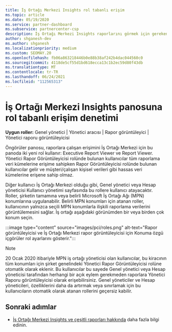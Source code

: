 ```yaml
---
title: İş Ortağı Merkezi Insights rol tabanlı erişim
ms.topic: article
ms.date: 05/19/2020
ms.service: partner-dashboard
ms.subservice: partnercenter-csp
description: İş Ortağı Merkezi Insights raporlarını görmek için gereken roller hakkında bilgi edinin. Bunlar, Executive Report Viewer ve Report Viewer rollerini içerir.
author: shganesh-dev
ms.author: shganesh
ms.localizationpriority: medium
ms.custom: SEOMAY.20
ms.openlocfilehash: fb06a863218446b0e88b38af242b4dac044560c0
ms.sourcegitcommit: 4118de5cf55d1bd618ecca13c1b2ec59d80f43db
ms.translationtype: MT
ms.contentlocale: tr-TR
ms.lasthandoff: 06/24/2021
ms.locfileid: "112565313"
---
```

# <a name="role-based-access-control-to-the-partner-center-insights-dashboard"></a>İş Ortağı Merkezi Insights panosuna rol tabanlı erişim denetimi

**Uygun roller:** Genel yönetici | Yönetici aracısı | Rapor görüntüleyici | Yönetici raporu görüntüleyicisi

Öngörüler panosu, raporlara çalışan erişimini İş Ortağı Merkezi için bu panoda iki yeni rol kullanır: Executive Report Viewer ve Report Viewer.  Yönetici Rapor Görüntüleyicisi rolünde bulunan kullanıcılar tüm raporlama veri kümelerine erişime sahipken Rapor Görüntüleyicisi rolünde bulunan kullanıcılar gelir ve müşteri/çalışan kişisel verileri gibi hassas veri kümelerine erişene sahip olmaz.  

Diğer kullanıcı İş Ortağı Merkezi olduğu gibi, Genel yönetici veya Hesap yöneticisi Kullanıcı yönetimi sayfasında bu rollere kullanıcı atayacaktır. Roller, şirketin tamamına veya belirli Microsoft İş Ortağı Ağı (MPN) konumlarına uygulanabilir. Belirli MPN konumları için atanan roller, kullanıcının yalnızca seçili MPN konumlarla ilişkili raporlama verilerini görüntülemesini sağlar. İş ortağı aşağıdaki görünümden bir veya birden çok konum seçin.

:::image type="content" source="images/pci/roles.png" alt-text="Rapor görüntüleyicisi ve İş Ortağı Merkezi rapor görüntüleyicisi için Konuma özgü içgörüler rol ayarlarını gösterir.":::

>[!Note]
> 20 Ocak 2020 itibariyle MPN iş ortağı yöneticisi olan kullanıcılar, bu  kiracının tüm konumları için şirket genelindeki Yönetici Rapor Görüntüleyicisi rolüne otomatik olarak eklenir. Bu kullanıcılar bu sayede Genel yönetici veya Hesap yöneticisi tarafından herhangi bir açık eylem gerekmeden raporlara Yönetici Raporu görüntüleyicisi olarak erişebilirsiniz. Genel yöneticiler ve Hesap yöneticileri, özelliklerini daha da artırmak veya sınırlamak için bu kullanıcıların otomatik olarak atanan rollerini geçersiz kabilir.

## <a name="next-steps"></a>Sonraki adımlar

- [İş Ortağı Merkezi Insights ve çeşitli raporları hakkında](partner-center-insights.md) daha fazla bilgi edinin.
